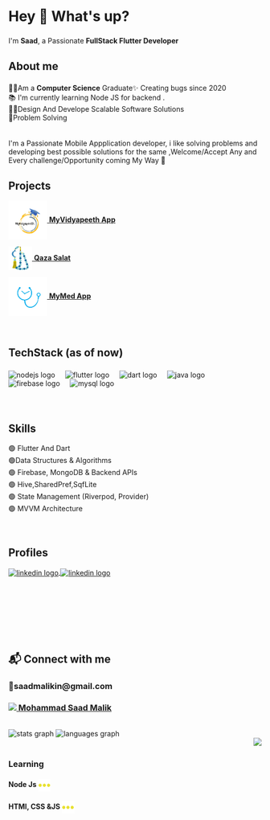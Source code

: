 <h1 align="left">Hey 👋 What's up?</h1>

###

<p align="left">I'm <b> Saad</b>, a Passionate <b>FullStack Flutter Developer</b></p>

###

<h2 align="left">About me</h2>

###

<p align="left">👨‍🎓Am a <b> Computer Science</b> Graduate✨ Creating bugs since 2020<br>📚 I'm currently learning Node JS for backend .<br> 👩‍💻Design And Develope Scalable Software Solutions<br>🔢Problem Solving <br><br><br>I'm a Passionate Mobile Appplication developer, i like solving problems and developing best possible solutions for the same ,Welcome/Accept Any and Every challenge/Opportunity coming My Way 🚀</p>

###

<h2 align="left">Projects</h2>

 <p><a href="https://github.com/itsSaadMalik/MyVidyapeeth-App-Description"><img src="https://github.com/itsSaadMalik/MyVidyapeeth-App-Description/blob/main/myvidyapeeth_logo.png" width="77" height="77" align="center"> <b>MyVidyapeeth App</b> </a></p>
 <p><a href="https://github.com/itsSaadMalik/Qaza-Salat-app-Description"><img src="https://github.com/itsSaadMalik/Qaza-Salat-app-Description/blob/main/icon.png" width="47" height="47" align="center">   <b> 
   Qaza Salat</b> </a></p>
 <p><a href="https://github.com/itsSaadMalik/MyMed-App-description"><img src="https://github.com/itsSaadMalik/MyMed-App-description/blob/main/MyMed_icon.jpg" width="77" height="77" align="center"> <b>MyMed App</b> </a></p>
 
 
<br clear="both">

<h2 align="left">TechStack (as of now)</h2>

###

<div align="left">
  <img src="https://cdn.jsdelivr.net/gh/devicons/devicon/icons/nodejs/nodejs-original.svg" height="40" alt="nodejs logo"  />
  <img width="12" />
  <img src="https://cdn.jsdelivr.net/gh/devicons/devicon/icons/flutter/flutter-original.svg" height="40" alt="flutter logo"  />
  <img width="12" />
  <img src="https://cdn.jsdelivr.net/gh/devicons/devicon/icons/dart/dart-original.svg" height="40" alt="dart logo"  />
  <img width="12" />
  <img src="https://cdn.jsdelivr.net/gh/devicons/devicon/icons/java/java-original.svg" height="40" alt="java logo"  />
  <img width="12" />
  <img src="https://cdn.jsdelivr.net/gh/devicons/devicon/icons/firebase/firebase-plain.svg" height="40" alt="firebase logo"  />
  <img width="12" />
  <img src="https://cdn.jsdelivr.net/gh/devicons/devicon/icons/mysql/mysql-original.svg" height="40" alt="mysql logo"  />
</div>

###
<br clear="both">

<h2 align="left">Skills</h2>

 

<p align="left">
 🟢 Flutter And Dart<br>🟢Data Structures & Algorithms<br>🟢 Firebase, MongoDB & Backend APIs   <br> 🟢 Hive,SharedPref,SqfLite <br> 🟢 State Management (Riverpod, Provider) <br> 🟢 MVVM Architecture</p>
<br>
 
<h2>Profiles</h2>
<div align="left">
  <a href="https://www.linkedin.com/in/mohammad-saad-malik-5b9821266?utm_source=share&utm_campaign=share_via&utm_content=profile&utm_medium=android_app" target="_blank">
    <img src="https://raw.githubusercontent.com/maurodesouza/profile-readme-generator/master/src/assets/icons/social/linkedin/default.svg" width="52" height="46" alt="linkedin logo"  align="center" />
  </a>
  <a href="https://leetcode.com/u/itskakarot/" target="_blank">
    <img src="https://upload.wikimedia.org/wikipedia/commons/1/19/LeetCode_logo_black.png" width="52" height="46" alt="linkedin logo" align="center" />
  </a>

</div>

###

<div style=" height : 80px; "></div>
 <br>

###
<div >
 <h2>📬 Connect with me</h2>
 <h3>📧saadmalikin@gmail.com</h3>
 <h3><img src="https://raw.githubusercontent.com/maurodesouza/profile-readme-generator/master/src/assets/icons/social/linkedin/default.svg" height="20" width"20"/><a href="https://www.linkedin.com/in/mohammad-saad-malik-5b9821266?utm_source=share&utm_campaign=share_via&utm_content=profile&utm_medium=android_app"> Mohammad Saad Malik</a></h3>
 
</div>
 <br>
<div align="left">
  <img src="https://github-readme-stats.vercel.app/api?username=itsSaadMalik&hide_title=false&hide_rank=false&show_icons=true&include_all_commits=true&count_private=true&disable_animations=false&theme=dracula&locale=en&hide_border=false&order=1" height="150" alt="stats graph"  />
  <img src="https://github-readme-stats.vercel.app/api/top-langs?username=itsSaadMalik&locale=en&hide_title=false&layout=compact&card_width=320&langs_count=5&theme=dracula&hide_border=true&order=2" height="150" alt="languages graph"/>
</div>
<div align="right">
  <img src="https://profile-counter.glitch.me/itsSaadMalik/count.svg?"  />
</div>

 
<!--
<h1 align="center">Hi 👋, I'm Saad</h1>
<h3 align="center">A passionate FullStack Flutter developer </h3>

<p align="left"> <img src="https://komarev.com/ghpvc/?username=kakarot&label=Profile%20views&color=0e75b6&style=flat" alt="kakarot" /> </p>
<h2>About </h2>
<h4>Skills<br></h4>
  <h5>1.Design And Develope Scalable Software Solutions <br>
  2.Problem Solving <br>
  3. </h5>
<center><h5>I'm a Passionate Mobile Appplication developer, i like solving problems and developing best possible solutions for the same ,Welcome/Accept any/every challenge/Opportunity comming My Way </h5></center>
 
- 🔭 I’m currently working on **MyVidyapeeth**

- 🌱 I’m currently learning **Flutter,Node JS,**

- 📫 How to reach me **immortalhier@gmail.com**

<h3>My Projects ⚒👨‍💻</h3>
<h3 align="left">Connect with me:</h3>
<p align="left">
</p>
 
  <a href="https://github.com/Lookitskakarot/MyVidyapeeth-app-demo" ><img src="https://github.com/Lookitskakarot/LookitsKakarot/blob/main/MyVidyapeeth-icon.jpg?raw=true" alt="MyVidyapeeth" width="50" height="50"/><h4>MyVidyapeeth</h4></a>
  <h4>MyMedd</h4>

<h3 align="left">Languages and Tools:</h3>
<p align="left"> <a href="https://dart.dev" target="_blank" rel="noreferrer"> <img src="https://www.vectorlogo.zone/logos/dartlang/dartlang-icon.svg" alt="dart" width="40" height="40"/>  </a> <a href="https://firebase.google.com/" target="_blank" rel="noreferrer"> <img src="https://www.vectorlogo.zone/logos/firebase/firebase-icon.svg" alt="firebase" width="40" height="40"/> </a> <a href="https://flutter.dev" target="_blank" rel="noreferrer"> <img src="https://www.vectorlogo.zone/logos/flutterio/flutterio-icon.svg" alt="flutter" width="40" height="40"/> </a> <a href="https://git-scm.com/" target="_blank" rel="noreferrer"> <img src="https://www.vectorlogo.zone/logos/git-scm/git-scm-icon.svg" alt="git" width="40" height="40"/> </a> <a href="https://www.java.com" target="_blank" rel="noreferrer"> <img src="https://raw.githubusercontent.com/devicons/devicon/master/icons/java/java-original.svg" alt="java" width="40" height="40"/> </a> <a href="https://www.python.org" target="_blank" rel="noreferrer"> <img src="https://raw.githubusercontent.com/devicons/devicon/master/icons/python/python-original.svg" alt="python" width="40" height="40"/> </a> </p>

<p>&nbsp;<img align="center" src="https://github-readme-stats.vercel.app/api?username=kakarot&show_icons=true&locale=en" alt="kakarot" /></p>--!>

<h3>Learning</h3>
<h4>Node Js <img src="https://github.com/itsSaadMalik/MyVidyapeeth-App-Description/blob/main/7933605e-04d3-4a5d-80ea-00fa1a2fba18.gif?raw=true" height="25" width="25" align="center"/></h4>
<h4>HTMl, CSS &JS <img src="https://github.com/itsSaadMalik/MyVidyapeeth-App-Description/blob/main/7933605e-04d3-4a5d-80ea-00fa1a2fba18.gif?raw=true" height="25" width="25" align="center"/></h4>
